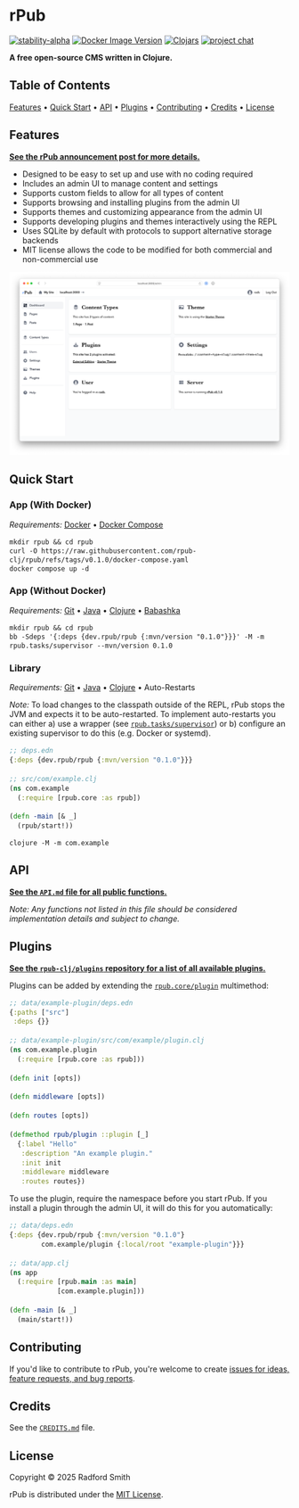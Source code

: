 # rPub

[![stability-alpha](https://img.shields.io/badge/stability-alpha-f4d03f.svg)](https://github.com/mkenney/software-guides/blob/master/STABILITY-BADGES.md#alpha)
[![Docker Image Version](https://img.shields.io/docker/v/rpub/rpub?label=docker)](https://hub.docker.com/r/rpub/rpub)
[![Clojars](https://img.shields.io/clojars/v/dev.rpub%2Frpub)](https://clojars.org/dev.rpub/rpub)
[![project chat](https://img.shields.io/badge/slack-join_chat-brightgreen.svg)](https://clojurians.slack.com/archives/C07QM1N21SP)

**A free open-source CMS written in Clojure.**

## Table of Contents

[Features](#features) • [Quick Start](#quick-start) • [API](#api) • [Plugins](#plugins) • [Contributing](#contributing) • [Credits](#credits) • [License](#license)

## Features

**[See the rPub announcement post for more details.](https://radsmith.com/rpub)**

- Designed to be easy to set up and use with no coding required
- Includes an admin UI to manage content and settings
- Supports custom fields to allow for all types of content
- Supports browsing and installing plugins from the admin UI
- Supports themes and customizing appearance from the admin UI
- Supports developing plugins and themes interactively using the REPL
- Uses SQLite by default with protocols to support alternative storage backends
- MIT license allows the code to be modified for both commercial and non-commercial use

<a href="https://raw.githubusercontent.com/rpub-clj/static-files/refs/heads/main/screenshot.webp"><img src="https://raw.githubusercontent.com/rpub-clj/static-files/refs/heads/main/screenshot.webp"></a>

## Quick Start

### App (With Docker)

*Requirements:* [Docker](https://docs.docker.com/get-started/introduction/get-docker-desktop/) • [Docker Compose](https://docs.docker.com/compose/install/)

```shell
mkdir rpub && cd rpub
curl -O https://raw.githubusercontent.com/rpub-clj/rpub/refs/tags/v0.1.0/docker-compose.yaml
docker compose up -d
```

### App (Without Docker)

*Requirements:* [Git](https://github.com/git-guides/install-git) • [Java](https://adoptium.net/installation/) • [Clojure](https://clojure.org/guides/install_clojure) • [Babashka](https://github.com/babashka/babashka#installation)

```shell
mkdir rpub && cd rpub
bb -Sdeps '{:deps {dev.rpub/rpub {:mvn/version "0.1.0"}}}' -M -m rpub.tasks/supervisor --mvn/version 0.1.0
```

### Library

*Requirements:* [Git](https://github.com/git-guides/install-git) • [Java](https://adoptium.net/installation/) • [Clojure](https://clojure.org/guides/install_clojure) • Auto-Restarts

*Note:* To load changes to the classpath outside of the REPL, rPub stops the JVM and expects it to be auto-restarted. To implement auto-restarts you can either a) use a wrapper (see [`rpub.tasks/supervisor`](https://github.com/rpub-clj/rpub/blob/main/API.md#rpub.tasks/supervisor)) or b) configure an existing supervisor to do this (e.g. Docker or systemd).

```clojure
;; deps.edn
{:deps {dev.rpub/rpub {:mvn/version "0.1.0"}}}

;; src/com/example.clj
(ns com.example
  (:require [rpub.core :as rpub])

(defn -main [& _]
  (rpub/start!))
```

```shell
clojure -M -m com.example
```

## API

**[See the `API.md` file for all public functions.](API.md)**

*Note: Any functions not listed in this file should be considered implementation details and subject to change.*

## Plugins

[**See the `rpub-clj/plugins` repository for a list of all available plugins.**](https://github.com/rpub-clj/plugins)

Plugins can be added by extending the [`rpub.core/plugin`](https://github.com/rpub-clj/rpub/blob/main/API.md#rpub.core/plugin) multimethod:

```clojure
;; data/example-plugin/deps.edn
{:paths ["src"]
 :deps {}}

;; data/example-plugin/src/com/example/plugin.clj
(ns com.example.plugin
  (:require [rpub.core :as rpub]))

(defn init [opts])

(defn middleware [opts])

(defn routes [opts])

(defmethod rpub/plugin ::plugin [_]
  {:label "Hello"
   :description "An example plugin."
   :init init
   :middleware middleware
   :routes routes})
```

To use the plugin, require the namespace before you start rPub. If you install a plugin through the admin UI, it will do this for you automatically:

```clojure
;; data/deps.edn
{:deps {dev.rpub/rpub {:mvn/version "0.1.0"}
        com.example/plugin {:local/root "example-plugin"}}}

;; data/app.clj
(ns app
  (:require [rpub.main :as main]
            [com.example.plugin]))

(defn -main [& _]
  (main/start!))
```

## Contributing

If you'd like to contribute to rPub, you're welcome to create [issues for ideas, feature requests, and bug reports](https://github.com/rpub-clj/rpub/issues).

## Credits

See the [`CREDITS.md`](CREDITS.md) file.

## License

Copyright © 2025 Radford Smith

rPub is distributed under the [MIT License](LICENSE).
